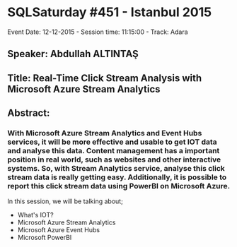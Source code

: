 # SQLSaturday #451 - Istanbul 2015
Event Date: 12-12-2015 - Session time: 11:15:00 - Track: Adara
## Speaker: Abdullah ALTINTAŞ
## Title: Real-Time Click Stream Analysis with Microsoft Azure Stream Analytics
## Abstract:
### With Microsoft Azure Stream Analytics and Event Hubs services, it will be more effective and usable to get IOT data and analyse this data. Content management has a important position in real world, such as websites and other interactive systems. So, with Stream Analytics service, analyse this click stream data is really getting easy. Additionally, it is possible to report this click stream data using PowerBI on Microsoft Azure. 

In this session, we will be talking about;

 - What's IOT?
- Microsoft Azure Stream Analytics 
- Microsoft Azure Event Hubs
- Microsoft PowerBI
